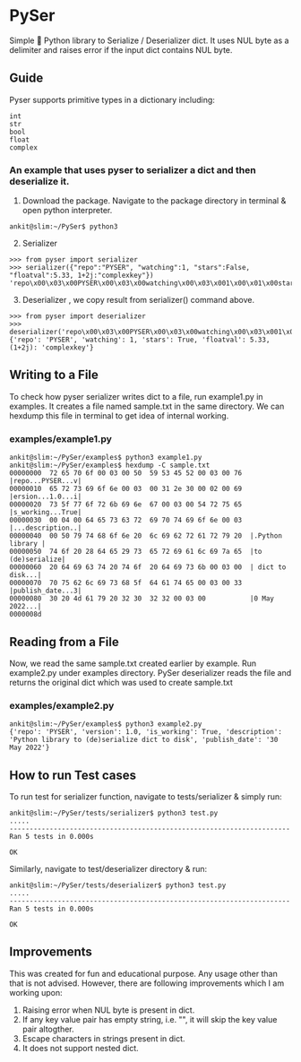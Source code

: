 # PySer
Simple 🐍 Python library to Serialize / Deserializer dict.
It uses NUL byte as a delimiter and raises error if the input dict contains NUL byte.

## Guide
Pyser supports primitive types in a dictionary including:
```
int
str
bool
float
complex
```
### An example that uses pyser to serializer a dict and then deserialize it. 
1. Download the package. Navigate to the package directory in terminal & open python interpreter.
```console
ankit@slim:~/PySer$ python3
```
2. Serializer 
```console
>>> from pyser import serializer
>>> serializer({"repo":"PYSER", "watching":1, "stars":False, "floatval":5.33, 1+2j:"complexkey"})
'repo\x00\x03\x00PYSER\x00\x03\x00watching\x00\x03\x001\x00\x01\x00stars\x00\x03\x00False\x00\x04\x00floatval\x00\x03\x005.33\x00\x02\x00(1+2j)\x00\x05\x00complexkey\x00\x03\x00'
```
3. Deserializer , we copy result from serializer() command above.
```console
>>> from pyser import deserializer
>>> deserializer('repo\x00\x03\x00PYSER\x00\x03\x00watching\x00\x03\x001\x00\x01\x00stars\x00\x03\x00False\x00\x04\x00floatval\x00\x03\x005.33\x00\x02\x00(1+2j)\x00\x05\x00complexkey\x00\x03\x00')
{'repo': 'PYSER', 'watching': 1, 'stars': True, 'floatval': 5.33, (1+2j): 'complexkey'}
```

## Writing to a File
To check how pyser serializer writes dict to a file, run example1.py in examples.
It creates a file named sample.txt in the same directory.
We can hexdump this file in terminal to get idea of internal working.
### examples/example1.py
```console
ankit@slim:~/PySer/examples$ python3 example1.py
ankit@slim:~/PySer/examples$ hexdump -C sample.txt
00000000  72 65 70 6f 00 03 00 50  59 53 45 52 00 03 00 76  |repo...PYSER...v|
00000010  65 72 73 69 6f 6e 00 03  00 31 2e 30 00 02 00 69  |ersion...1.0...i|
00000020  73 5f 77 6f 72 6b 69 6e  67 00 03 00 54 72 75 65  |s_working...True|
00000030  00 04 00 64 65 73 63 72  69 70 74 69 6f 6e 00 03  |...description..|
00000040  00 50 79 74 68 6f 6e 20  6c 69 62 72 61 72 79 20  |.Python library |
00000050  74 6f 20 28 64 65 29 73  65 72 69 61 6c 69 7a 65  |to (de)serialize|
00000060  20 64 69 63 74 20 74 6f  20 64 69 73 6b 00 03 00  | dict to disk...|
00000070  70 75 62 6c 69 73 68 5f  64 61 74 65 00 03 00 33  |publish_date...3|
00000080  30 20 4d 61 79 20 32 30  32 32 00 03 00           |0 May 2022...|
0000008d
```

## Reading from a File
Now, we read the same sample.txt created earlier by example.
Run example2.py under examples directory. PySer deserializer reads the file and returns the original dict which was used to create sample.txt  

### examples/example2.py
```console
ankit@slim:~/PySer/examples$ python3 example2.py
{'repo': 'PYSER', 'version': 1.0, 'is_working': True, 'description': 'Python library to (de)serialize dict to disk', 'publish_date': '30 May 2022'}
```

## How to run Test cases

To run test for serializer function, navigate to tests/serializer & simply run:
```console
ankit@slim:~/PySer/tests/serializer$ python3 test.py
.....
----------------------------------------------------------------------
Ran 5 tests in 0.000s

OK
```
Similarly, navigate to test/deserializer directory & run:
```console
ankit@slim:~/PySer/tests/deserializer$ python3 test.py
.....
----------------------------------------------------------------------
Ran 5 tests in 0.000s

OK
```


## Improvements
This was created for fun and educational purpose. Any usage other than that is not advised.
However, there are following improvements which I am working upon:
1. Raising error when NUL byte is present in dict.
2. If any key value pair has empty string, i.e. "", it will skip the key value pair altogther.
3. Escape characters in strings present in dict.
4. It does not support nested dict.
